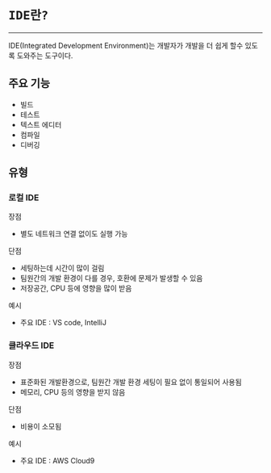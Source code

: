 # `IDE란?`

---

IDE(Integrated Development Environment)는 개발자가 개발을 더 쉽게 할수 있도록 도와주는 도구이다.

## 주요 기능

- 빌드
- 테스트
- 텍스트 에디터
- 컴파일
- 디버깅

## 유형

### 로컬 IDE
장점
- 별도 네트워크 연결 없이도 실행 가능

단점
- 세팅하는데 시간이 많이 걸림
- 팀원간의 개발 환경이 다를 경우, 호환에 문제가 발생할 수 있음
- 저장공간, CPU 등에 영향을 많이 받음

예시
- 주요 IDE : VS code, IntelliJ

### 클라우드 IDE
장점
- 표준화된 개발환경으로, 팀원간 개발 환경 세팅이 필요 없이 통일되어 사용됨
- 메모리, CPU 등의 영향을 받지 않음

단점
- 비용이 소모됨

예시
- 주요 IDE : AWS Cloud9

